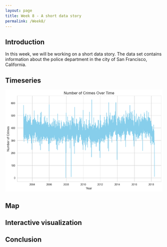 ```yaml
---
layout: page
title: Week 8 - A short data story
permalink: /Week8/
---
```

## Introduction
In this week, we will be working on a short data story. The data set contains information about the police department in the city of San Francisco, California.

## Timeseries
![alt text](image.png)

## Map

## Interactive visualization

## Conclusion